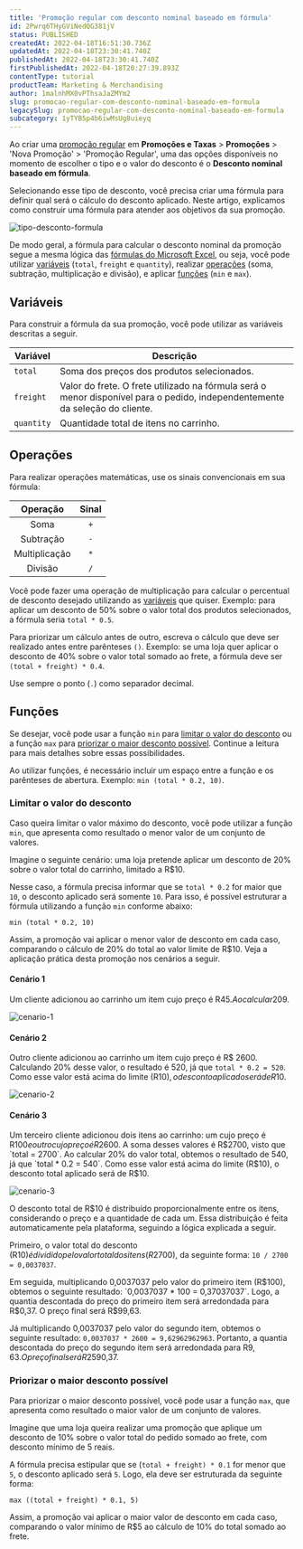 ```yaml
---
title: 'Promoção regular com desconto nominal baseado em fórmula'
id: 2Pwrq6THyGViNedQG381jV
status: PUBLISHED
createdAt: 2022-04-18T16:51:30.736Z
updatedAt: 2022-04-18T23:30:41.740Z
publishedAt: 2022-04-18T23:30:41.740Z
firstPublishedAt: 2022-04-18T20:27:39.893Z
contentType: tutorial
productTeam: Marketing & Merchandising
author: 1malnhMX0vPThsaJaZMYm2
slug: promocao-regular-com-desconto-nominal-baseado-em-formula
legacySlug: promocao-regular-com-desconto-nominal-baseado-em-formula
subcategory: 1yTYB5p4b6iwMsUg8uieyq
---
```


Ao criar uma [promoção regular](https://help.vtex.com/pt/tutorial/promocao-regular--tutorials_327) em **Promoções e Taxas** > **Promoções** > 'Nova Promoção' > 'Promoção Regular', uma das opções disponíveis no momento de escolher o tipo e o valor do desconto é o __Desconto nominal baseado em fórmula__.

Selecionando esse tipo de desconto, você precisa criar uma fórmula para definir qual será o cálculo do desconto aplicado. Neste artigo, explicamos como construir uma fórmula para atender aos objetivos da sua promoção.

![tipo-desconto-formula](//images.ctfassets.net/alneenqid6w5/5NTM35GkPQtUzA6CKDco9q/fa412a32b6d8d56b3652332ade308dd0/image1.png)

De modo geral, a fórmula para calcular o desconto nominal da promoção segue a mesma lógica das [fórmulas do Microsoft Excel](https://support.microsoft.com/pt-br/office/f%C3%B3rmulas-e-fun%C3%A7%C3%B5es-294d9486-b332-48ed-b489-abe7d0f9eda9), ou seja, você pode utilizar [variáveis](#variaveis) (`total`, `freight` e `quantity`), realizar [operações](#operacoes) (soma, subtração, multiplicação e divisão), e aplicar [funções](#funcoes) (`min` e `max`).

## Variáveis

Para construir a fórmula da sua promoção, você pode utilizar as variáveis descritas a seguir.

| **Variável** | **Descrição** |
|---|---|
| `total` | Soma dos preços dos produtos selecionados. |
| `freight` | Valor do frete. O frete utilizado na fórmula será o menor disponível para o pedido, independentemente da seleção do cliente. |
| `quantity` | Quantidade total de itens no carrinho. |

## Operações

Para realizar operações matemáticas, use os sinais convencionais em sua fórmula:

| **Operação** | **Sinal** |
|:---:|:---:|
| Soma | `+` |
| Subtração | `-` |
| Multiplicação | `*` |
| Divisão | `/` |

Você pode fazer uma operação de multiplicação para calcular o percentual de desconto desejado utilizando as [variáveis](#variaveis) que quiser. Exemplo: para aplicar um desconto de 50% sobre o valor total dos produtos selecionados, a fórmula seria `total * 0.5`.

Para priorizar um cálculo antes de outro, escreva o cálculo que deve ser realizado antes entre parênteses `()`. Exemplo: se uma loja quer aplicar o desconto de 40% sobre o valor total somado ao frete, a fórmula deve ser `(total + freight) * 0.4`.

<div class="alert alert-info">
  <p>Use sempre o ponto (<code>.</code>) como separador decimal.</p>
</div>

## Funções

Se desejar, você pode usar a função `min` para [limitar o valor do desconto](#limitar-o-valor-do-desconto) ou a função `max` para [priorizar o maior desconto possível](#priorizar-o-maior-desconto-possivel). Continue a leitura para mais detalhes sobre essas possibilidades.

<div class="alert alert-info">
<p>Ao utilizar funções, é necessário incluir um espaço entre a função e os parênteses de abertura. Exemplo: <code>min (total * 0.2, 10)</code>.</p>
</div>

### Limitar o valor do desconto

Caso queira limitar o valor máximo do desconto, você pode utilizar a função `min`, que apresenta como resultado o menor valor de um conjunto de valores.

Imagine o seguinte cenário: uma loja pretende aplicar um desconto de 20% sobre o valor total do carrinho, limitado a R$10.

Nesse caso, a fórmula precisa informar que se `total * 0.2` for maior que `10`, o desconto aplicado será somente `10`. Para isso, é possível estruturar a fórmula utilizando a função `min` conforme abaixo:

```
min (total * 0.2, 10)
```

Assim, a promoção vai aplicar o menor valor de desconto em cada caso, comparando o cálculo de 20% do total ao valor limite de R$10. Veja a aplicação prática desta promoção nos cenários a seguir.

#### Cenário 1

Um cliente adicionou ao carrinho um item cujo preço é R$45. Ao calcular 20% do total do preço, o resultado é 9, já que `total * 0.2 = 9`. Como 9 está abaixo do valor limite de desconto, o desconto aplicado será R$9.

![cenario-1](//images.ctfassets.net/alneenqid6w5/22tobaXfukykfntCXBpISS/f02144b4ab13eedb33d12f478c273f3d/image3.png)

#### Cenário 2

Outro cliente adicionou ao carrinho um item cujo preço é R$ 2600. Calculando 20% desse valor, o resultado é 520, já que `total * 0.2 = 520`. Como esse valor está acima do limite (R$10), o desconto aplicado será de R$10.

![cenario-2](//images.ctfassets.net/alneenqid6w5/6M3rMa2VKBXNtDV44J3x5w/8da8d4eb9f5facad8c1023e115a9cdae/image7.png)

#### Cenário 3

Um terceiro cliente adicionou dois itens ao carrinho: um cujo preço é R$100 e outro cujo preço é R$2600. A soma desses valores é R$2700, visto que `total = 2700`. Ao calcular 20% do valor total, obtemos o resultado de 540, já que `total * 0.2 = 540`. Como esse valor está acima do limite (R$10), o desconto total aplicado será de R$10.

![cenario-3](//images.ctfassets.net/alneenqid6w5/2lYHI6Iw0pZ8sOyN282TDr/2d57ca1c8a1f0093721d6fc14fc96095/image2.png)

O desconto total de R$10 é distribuído proporcionalmente entre os itens, considerando o preço e a quantidade de cada um. Essa distribuição é feita automaticamente pela plataforma, seguindo a lógica explicada a seguir.

Primeiro, o valor total do desconto (R$10) é dividido pelo valor total dos itens (R$2700), da seguinte forma: `10 / 2700 = 0,0037037`.

Em seguida, multiplicando 0,0037037 pelo valor do primeiro item (R$100), obtemos o seguinte resultado: `0,0037037 * 100 = 0,37037037`. Logo, a quantia descontada do preço do primeiro item será arredondada para R$0,37. O preço final será R$99,63.

Já multiplicando 0,0037037 pelo valor do segundo item, obtemos o seguinte resultado: `0,0037037 * 2600 = 9,62962962963`. Portanto, a quantia descontada do preço do segundo item será arredondada para R$9,63. O preço final será R$2590,37.

### Priorizar o maior desconto possível

Para priorizar o maior desconto possível, você pode usar a função `max`, que apresenta como resultado o maior valor de um conjunto de valores.

Imagine que uma loja queira realizar uma promoção que aplique um desconto de 10% sobre o valor total do pedido somado ao frete, com desconto mínimo de 5 reais.

A fórmula precisa estipular que se (`total + freight) * 0.1` for menor que `5`, o desconto aplicado será `5`. Logo, ela deve ser estruturada da seguinte forma:

```
max ((total + freight) * 0.1, 5)
```

Assim, a promoção vai aplicar o maior valor de desconto em cada caso, comparando o valor mínimo de R$5 ao cálculo de 10% do total somado ao frete.
